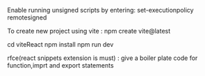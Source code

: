 Enable running unsigned scripts by entering:
set-executionpolicy remotesigned

To create new project using vite : npm create vite@latest

cd viteReact
npm install
npm run dev

rfce(react snippets extension is must) : give a boiler plate code for function,imprt and export statements
